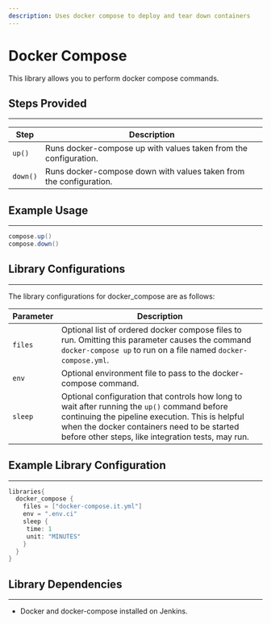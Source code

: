 ```yaml
---
description: Uses docker compose to deploy and tear down containers
---
```


# Docker Compose

This library allows you to perform docker compose commands.

## Steps Provided
---

| Step | Description |
| ----------- | ----------- |
| `up()` | Runs docker-compose up with values taken from the configuration. | 
| `down()` | Runs docker-compose down with values taken from the configuration. |

## Example Usage
---
```groovy
compose.up()
compose.down()
```

## Library Configurations
---

The library configurations for docker_compose are as follows:

| Parameter | Description |
| ----------- | ----------- |
| `files` | Optional list of ordered docker compose files to run. Omitting this parameter causes the command `docker-compose up` to run on a file named `docker-compose.yml`. |
| `env` | Optional environment file to pass to the docker-compose command. |
| `sleep` | Optional configuration that controls how long to wait after running the `up()` command before continuing the pipeline execution. This is helpful when the docker containers need to be started before other steps, like integration tests, may run. |

## Example Library Configuration
---

```groovy
libraries{
  docker_compose {
    files = ["docker-compose.it.yml"]
    env = ".env.ci"
    sleep {
     time: 1
     unit: "MINUTES"
    }
  }
}
```

## Library Dependencies
---

* Docker and docker-compose installed on Jenkins.